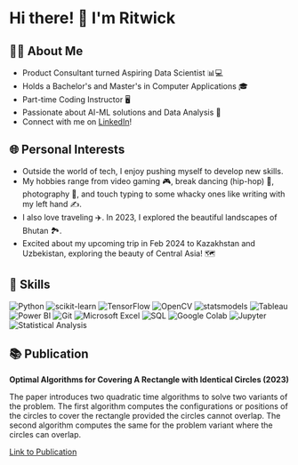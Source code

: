 # Hi there! 👋 I'm Ritwick 

## 👨‍💻 About Me

- Product Consultant turned Aspiring Data Scientist 📊💻
- Holds a Bachelor's and Master's in Computer Applications 🎓
- Part-time Coding Instructor 🖥️
- Passionate about AI-ML solutions and Data Analysis 🚀
- Connect with me on [LinkedIn](https://www.linkedin.com/in/rghoshal2000/)!

## 🌐 Personal Interests

- Outside the world of tech, I enjoy pushing myself to develop new skills.
- My hobbies range from video gaming 🎮, break dancing (hip-hop) 💃, photography 📸, and touch typing to some whacky ones like writing with my left hand ✍️.
- I also love traveling ✈️. In 2023, I explored the beautiful landscapes of Bhutan 🏞️.
- Excited about my upcoming trip in Feb 2024 to Kazakhstan and Uzbekistan, exploring the beauty of Central Asia! 🗺️

## 🚀 Skills

![Python](https://img.shields.io/badge/Python-3776AB?style=flat&logo=python&logoColor=white) ![scikit-learn](https://img.shields.io/badge/scikit_learn-F7931E?style=flat&logo=scikit-learn&logoColor=white) ![TensorFlow](https://img.shields.io/badge/TensorFlow-FF6F00?style=flat&logo=tensorflow&logoColor=white) ![OpenCV](https://img.shields.io/badge/OpenCV-5C3EE8?style=flat&logo=opencv&logoColor=white) ![statsmodels](https://img.shields.io/badge/statsmodels-302C71?style=flat&logo=statsmodels&logoColor=white) ![Tableau](https://img.shields.io/badge/Tableau-E97627?style=flat&logo=tableau&logoColor=white) ![Power BI](https://img.shields.io/badge/Power_BI-F2C811?style=flat&logo=power-bi&logoColor=white) ![Git](https://img.shields.io/badge/Git-F05032?style=flat&logo=git&logoColor=white) ![Microsoft Excel](https://img.shields.io/badge/Microsoft_Excel-217346?style=flat&logo=microsoft-excel&logoColor=white) ![SQL](https://img.shields.io/badge/SQL-003B57?style=flat&logo=sql&logoColor=white) ![Google Colab](https://img.shields.io/badge/Google_Colab-F9AB00?style=flat&logo=google-colab&logoColor=white) ![Jupyter](https://img.shields.io/badge/Jupyter-F37626?style=flat&logo=jupyter&logoColor=white) ![Statistical Analysis](https://img.shields.io/badge/Statistical_Analysis-6F42C1?style=flat&logo=statistics&logoColor=white)

## 📚 Publication

**Optimal Algorithms for Covering A Rectangle with Identical Circles (2023)**

The paper introduces two quadratic time algorithms to solve two variants of the problem. The first algorithm computes the configurations or positions of the circles to cover the rectangle provided the circles cannot overlap. The second algorithm computes the same for the problem variant where the circles can overlap.

[Link to Publication](https://ieeexplore.ieee.org/document/10307304)
